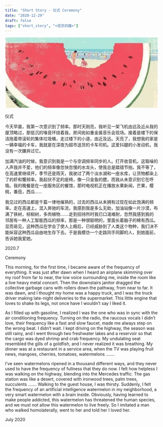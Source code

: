 ```yaml
---
title: "Short Story - 仪式 Ceremony"
date: "2020-12-29"
draft: false
tags: ["short_story", "<信念的踵>"]
---
```

![img](./images/head.png)

仪式

今天早晨，我第一次意识到了频率。那时天刚亮，我听见一架飞机由远及近从我的屋顶略过，那低沉的嗓音环绕着我，房间宛如重金属音乐会现场。接着是楼下的保洁拖着带滚轮的集体垃圾桶，走过楼下的小道，由近及远。天亮了，我想我的家是一辆幸福的卡车，我就是在深夜为超市送货的卡车司机。这爱抖腿的小发动机，我没有一次嫌弃过它。

加满汽油的时候，我意识到我是一个与空调频率同步的人。打开收音机，这聒噪的人声我并不爱，他们的频率像忽快忽慢的水龙头，使我总是踏错节拍。我不等了，在高速里继续开，季节还是雨天，我驶过了两个淡水湖和一座水库，让货物都染上了的虾和蟹频率。我起伏不定的座椅，像一只金鱼的腮，而我从未意识到它在呼吸。我的晚餐是在一座服务区的餐馆，那时电视机正在播放水果新闻，芒果，樱桃，番茄，西瓜……

我见过的西瓜都是千篇一律地催熟的，过去的西瓜从未拥有过现在如此饱满的频率。走在高速上，混入奔驰的车流，我感到我是多么无助，加油站像一片沙漠，布满了铁树，棕榈树，多肉植物…….走到招待所时我已口渴难耐，忽然我感到我的邻居有一种人工智能西瓜的频率，那是一种很聪明的，里面长着脑子的稀有西瓜。显而易见，这种西瓜在学会了使人上瘾后，已经威胁到了人类这个物种，我们决不能纵容这种西瓜自由地生存下去。于是我模仿一个走路同手同脚的人，到她面前，告诉她我爱她。

2020.7


Ceremony

This morning, for the first time, I became aware of the frequency of everything. It was just after dawn when I heard an airplane skimming over my roof from far to near, the low voice surrounding me, inside the room like a live heavy metal concert. Then the downstairs janitor dragged the collective garbage cans with rollers down the pathway, from near to far. It was dawn, and I thought my home was a happy truck, and I was the truck driver making late-night deliveries to the supermarket. This little engine that loves to shake its legs, not once have I wouldn’t say I liked it.

As I filled up with gasoline, I realized I was the one who was in sync with the air conditioning frequency. Turning on the radio, the raucous vocals I didn’t love, their frequency like a fast and slow faucet, made me always step on the wrong beat. I didn’t wait. I kept driving on the highway, the season was still rainy, and I went through two freshwater lakes and a reservoir so that the cargo was dyed shrimp and crab frequency. My undulating seat resembled the gills of a goldfish, and I never realized it was breathing. My dinner was at a restaurant in a service area, when the TV was playing fruit news, mangoes, cherries, tomatoes, watermelons …….

I’ve seen watermelons ripened in a thousand different ways, and they never used to have the frequency of fullness that they do now. I felt how helpless I was walking on the highway, blending into the Mercedes traffic. The gas station was like a desert, covered with ironwood trees, palm trees, succulents ……. Walking to the guest house, I was thirsty. Suddenly, I felt the frequency of an artificial intelligence watermelon in my neighborhood, a very smart watermelon with a brain inside. Obviously, having learned to make people addicted, this watermelon has threatened the human species, and we must not allow this watermelon to live freely. So I imitated a man who walked homolaterally, went to her and told her I loved her.

July 2020
